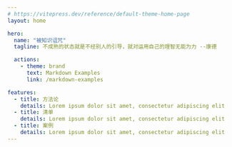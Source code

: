 ```yaml
---
# https://vitepress.dev/reference/default-theme-home-page
layout: home

hero:
  name: "被知识诅咒"
  tagline: 不成熟的状态就是不经别人的引导，就对运用自己的理智无能为力 --康德

  actions:
    - theme: brand
      text: Markdown Examples
      link: /markdown-examples

features:
  - title: 方法论
    details: Lorem ipsum dolor sit amet, consectetur adipiscing elit
  - title: 清单
    details: Lorem ipsum dolor sit amet, consectetur adipiscing elit
  - title: 案例
    details: Lorem ipsum dolor sit amet, consectetur adipiscing elit
---
```


